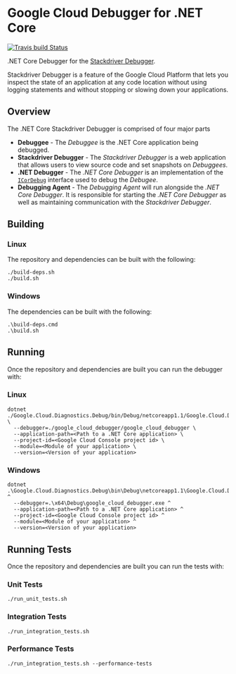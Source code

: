 # Google Cloud Debugger for .NET Core
[![Travis build Status](https://travis-ci.com/GoogleCloudPlatform/google-cloud-dotnet-debugger.svg?token=uPVZj7upLKBYvMVpisAp&branch=master)](https://travis-ci.com/GoogleCloudPlatform/google-cloud-dotnet-debugger)

.NET Core Debugger for the [Stackdriver Debugger](https://cloud.google.com/debugger/).

Stackdriver Debugger is a feature of the Google Cloud Platform that lets you inspect the state
of an application at any code location without using logging statements and without stopping or
slowing down your applications. 

## Overview
The .NET Core Stackdriver Debugger is comprised of four major parts

* **Debuggee** - The _Debuggee_ is the .NET Core application being debugged.
* **Stackdriver Debugger** - The _Stackdriver Debugger_ is a web application that allows
users to view source code and set snapshots on _Debuggees_.
* **.NET Debugger** - The _.NET Core Debugger_ is an implementation of the 
[`ICorDebug`](https://docs.microsoft.com/en-us/dotnet/framework/unmanaged-api/debugging/icordebug-interface)
interface used to debug the _Debugee_.
* **Debugging Agent** - The _Debugging Agent_ will run alongside the _.NET Core Debugger_.  It is responsible for
starting the _.NET Core Debugger_ as well as maintaining communication with the _Stackdriver Debugger_.

## Building

### Linux

The repository and dependencies can be built with the following:
  ```
  ./build-deps.sh
  ./build.sh
  ``` 

### Windows

The dependencies can be built with the following:
  ```
  .\build-deps.cmd
  .\build.sh
  ``` 

## Running

Once the repository and dependencies are built you can run the debugger with:

### Linux
  ```
  dotnet ./Google.Cloud.Diagnostics.Debug/bin/Debug/netcoreapp1.1/Google.Cloud.Diagnostics.Debug.dll \
    --debugger=./google_cloud_debugger/google_cloud_debugger \
    --application-path=<Path to a .NET Core application> \
    --project-id=<Google Cloud Console project id> \
    --module=<Module of your application> \
    --version=<Version of your application>
  ```

### Windows
  ```
  dotnet .\Google.Cloud.Diagnostics.Debug\bin\Debug\netcoreapp1.1\Google.Cloud.Diagnostics.Debug.dll ^
    --debugger=.\x64\Debug\google_cloud_debugger.exe ^
    --application-path=<Path to a .NET Core application> ^
    --project-id=<Google Cloud Console project id> ^
    --module=<Module of your application> ^
    --version=<Version of your application>
  ```


## Running Tests

Once the repository and dependencies are built you can run the tests with:

### Unit Tests
  ```
  ./run_unit_tests.sh
  ```

### Integration Tests
  ```
  ./run_integration_tests.sh
  ```

### Performance Tests
  ```
  ./run_integration_tests.sh --performance-tests
  ```